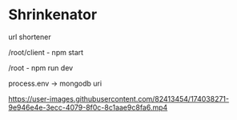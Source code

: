 # Shrinkenator
url shortener

/root/client - npm start

/root - npm run dev

process.env -> mongodb uri


https://user-images.githubusercontent.com/82413454/174038271-9e946e4e-3ecc-4079-8f0c-8c1aae9c8fa6.mp4

